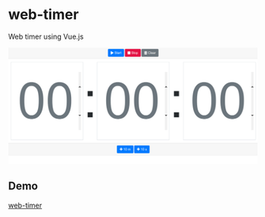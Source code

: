 # web-timer
Web timer using Vue.js

![capture](web-timer.png)

## Demo

[web-timer](https://zen-ritchie-178286.netlify.com/)
